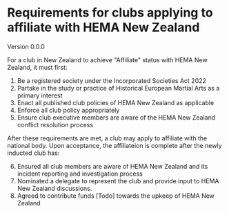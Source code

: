 # Requirements for clubs applying to affiliate with HEMA New Zealand

Version 0.0.0

For a club in New Zealand to achieve "Affiliate" status with HEMA New Zealand, it must first:

1. Be a registered society under the Incorporated Societies Act 2022
2. Partake in the study or practice of Historical European Martial Arts as a primary interest
3. Enact all published club policies of HEMA New Zealand as applicable
4. Enforce all club policy appropriately
5. Ensure club executive members are aware of the HEMA New Zealand conflict resolution process

After these requirements are met, a club may apply to affiliate with the national body. Upon acceptance, the affiliateion is complete after the newly inducted club has:

6. Ensured all club members are aware of HEMA New Zealand and its incident reporting and investigation process
7. Nominated a delegate to represent the club and provide input to HEMA New Zealand discussions.
9. Agreed to contribute funds [Todo] towards the upkeep of HEMA New Zealand
